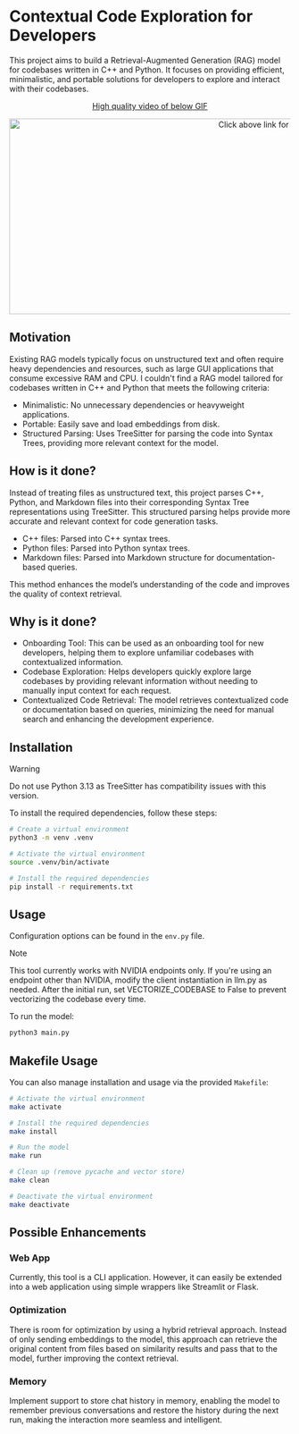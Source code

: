 # Contextual Code Exploration for Developers

This project aims to build a Retrieval-Augmented Generation (RAG) model for codebases written in C++ and Python. It focuses on providing efficient, minimalistic, and portable solutions for developers to explore and interact with their codebases.

<p align="center"> <a href="./man/figures/RAGify.mp4" target="_blank"> High quality video of below GIF </a></p>

<p align="center"> <img src="man/figures/RAGify.gif" alt="Click above link for video" width="900" height="350" /> </p>


## Motivation

Existing RAG models typically focus on unstructured text and often require heavy dependencies and resources, such as large GUI applications that consume excessive RAM and CPU. I couldn't find a RAG model tailored for codebases written in C++ and Python that meets the following criteria:

* Minimalistic: No unnecessary dependencies or heavyweight applications.
* Portable: Easily save and load embeddings from disk.
* Structured Parsing: Uses TreeSitter for parsing the code into Syntax Trees, providing more relevant context for the model.


## How is it done?

Instead of treating files as unstructured text, this project parses C++, Python, and Markdown files into their corresponding Syntax Tree representations using TreeSitter. This structured parsing helps provide more accurate and relevant context for code generation tasks.

* C++ files: Parsed into C++ syntax trees.
* Python files: Parsed into Python syntax trees.
* Markdown files: Parsed into Markdown structure for documentation-based queries.

This method enhances the model’s understanding of the code and improves the quality of context retrieval.


## Why is it done?

* Onboarding Tool: This can be used as an onboarding tool for new developers, helping them to explore unfamiliar codebases with contextualized information.
* Codebase Exploration: Helps developers quickly explore large codebases by providing relevant information without needing to manually input context for each request.
* Contextualized Code Retrieval: The model retrieves contextualized code or documentation based on queries, minimizing the need for manual search and enhancing the development experience.


## Installation

>[!WARNING]
>Do not use Python 3.13 as TreeSitter has compatibility issues with this version.

To install the required dependencies, follow these steps:

```sh
# Create a virtual environment
python3 -m venv .venv

# Activate the virtual environment
source .venv/bin/activate

# Install the required dependencies
pip install -r requirements.txt
```


## Usage

Configuration options can be found in the `env.py` file.

>[!NOTE]
This tool currently works with NVIDIA endpoints only. If you're using an endpoint other than NVIDIA, modify the client instantiation in llm.py as needed.
After the initial run, set VECTORIZE_CODEBASE to False to prevent vectorizing the codebase every time.

To run the model:
```sh
python3 main.py
```

## Makefile Usage

You can also manage installation and usage via the provided `Makefile`:

```sh
# Activate the virtual environment
make activate

# Install the required dependencies
make install

# Run the model
make run

# Clean up (remove pycache and vector store)
make clean

# Deactivate the virtual environment
make deactivate
```


## Possible Enhancements

### Web App
Currently, this tool is a CLI application. However, it can easily be extended into a web application using simple wrappers like Streamlit or Flask.

### Optimization
There is room for optimization by using a hybrid retrieval approach. Instead of only sending embeddings to the model, this approach can retrieve the original content from files based on similarity results and pass that to the model, further improving the context retrieval.

### Memory
Implement support to store chat history in memory, enabling the model to remember previous conversations and restore the history during the next run, making the interaction more seamless and intelligent.
